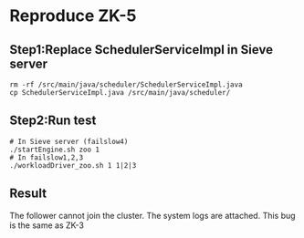 # Reproduce ZK-5
## Step1:Replace SchedulerServiceImpl in Sieve server
```
rm -rf /src/main/java/scheduler/SchedulerServiceImpl.java
cp SchedulerServiceImpl.java /src/main/java/scheduler/
```
## Step2:Run test
```
# In Sieve server (failslow4)
./startEngine.sh zoo 1
# In failslow1,2,3
./workloadDriver_zoo.sh 1 1|2|3
```
## Result
The follower cannot join the cluster.
The system logs are attached.
This bug is the same as ZK-3